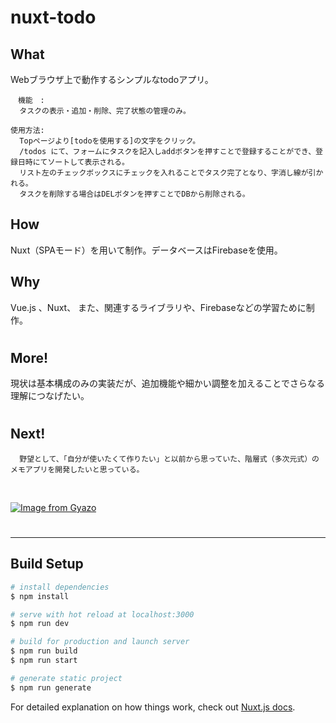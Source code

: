 # nuxt-todo


## What
Webブラウザ上で動作するシンプルなtodoアプリ。

    　機能　:
      タスクの表示・追加・削除、完了状態の管理のみ。

    使用方法:
      Topページより[todoを使用する]の文字をクリック。
      /todos にて、フォームにタスクを記入しaddボタンを押すことで登録することができ、登録日時にてソートして表示される。
      リスト左のチェックボックスにチェックを入れることでタスク完了となり、字消し線が引かれる。
      タスクを削除する場合はDELボタンを押すことでDBから削除される。


## How
Nuxt（SPAモード）を用いて制作。データベースはFirebaseを使用。
## Why
Vue.js 、Nuxt、 また、関連するライブラリや、Firebaseなどの学習ために制作。

#

## More!
  現状は基本構成のみの実装だが、追加機能や細かい調整を加えることでさらなる理解につなげたい。
#
## Next!

      野望として、「自分が使いたくて作りたい」と以前から思っていた、階層式（多次元式）のメモアプリを開発したいと思っている。

<br>

[![Image from Gyazo](https://i.gyazo.com/a2d8ec5edc3ceb19fd358b3692957e9d.png)](https://gyazo.com/a2d8ec5edc3ceb19fd358b3692957e9d)
#


___________________
## Build Setup

``` bash
# install dependencies
$ npm install

# serve with hot reload at localhost:3000
$ npm run dev

# build for production and launch server
$ npm run build
$ npm run start

# generate static project
$ npm run generate
```

For detailed explanation on how things work, check out [Nuxt.js docs](https://nuxtjs.org).
